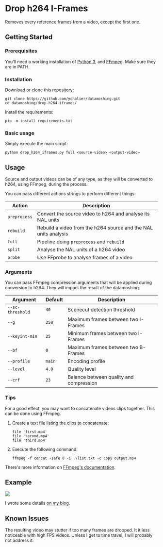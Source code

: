 # Drop h264 I-Frames

Removes every reference frames from a video, except the first one.

## Getting Started

### Prerequisites

You'll need a working installation of [Python 3](https://www.python.org/), and [FFmpeg](https://ffmpeg.org/). Make sure they are in PATH.

### Installation

Download or clone this repository:

```console
git clone https://github.com/ychalier/datamoshing.git
cd datamoshing/drop-h264-iframes/
```

Install the requirements:

```console
pip -m install requirements.txt
```

### Basic usage

Simply execute the main script:

```console
python drop_h264_iframes.py full <source-video> <output-video>
```

## Usage

Source and output videos can be of any type, as they will be converted to h264, using FFmpeg, during the process.

You can pass different actions strings to perform different things:

Action | Description
------ | -----------
`preprocess` | Convert the source video to h264 and analyse its NAL units
`rebuild` | Rebuild a video from the h264 source and the NAL units analysis
`full` | Pipeline doing `preprocess` and `rebuild`
`split` | Analyse the NAL units of a h264 video
`probe` | Use FFprobe to analyse frames of a video

### Arguments

You can pass FFmpeg compression arguments that will be applied during conversion to h264. They will impact the result of the datamoshing.

Argument | Default | Description
-------- | ------- | -----------
`--sc-threshold` | `40` | Scenecut detection threshold
`--g` | `250` | Maximum frames between two I-Frames
`--keyint-min` | `25` | Minimum frames between two I-Frames
`--bf` | `0` | Maximum frames between two B-Frames
`--profile` | `main` | Encoding profile
`--level` | `4.0` | Quality level
`--crf` | `23` | Balance between quality and compression

### Tips

For a good effect, you may want to concatenate videos clips together. This can be done using FFmpeg.

1. Create a text file listing the clips to concatenate:
    ```text
    file 'first.mp4'
    file 'second.mp4'
    file 'third.mp4'
    ```
2. Execute the following command:
    ```console
    ffmpeg -f concat -safe 0 -i .\list.txt -c copy output.mp4
    ```

There's more information on [FFmpeg's documentation](https://trac.ffmpeg.org/wiki/Concatenate).

## Example

[![](example.gif)](https://drive.chalier.fr/protected/datamoshing/sunrise-dive.mp4)

I wrote some details [on my blog](https://chalier.fr/blog/datamoshing#droppingreferenceframes).

## Known Issues

The resulting video may stutter if too many frames are dropped. It it less noticeable with high FPS videos. Unless I get to time travel, I will probably not address it.
